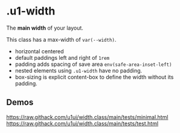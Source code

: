 # .u1-width

The **main width** of your layout.

This class has a max-width of `var(--width)`.

- horizontal centered
- default paddings left and right of `1rem`
- padding adds spacing of save area `env(safe-area-inset-left)`
- nested elements using `.u1-width` have no padding.
- box-sizing is explicit content-box to define the width without its padding.

## Demos
https://raw.githack.com/u1ui/width.class/main/tests/minimal.html  
https://raw.githack.com/u1ui/width.class/main/tests/test.html  

